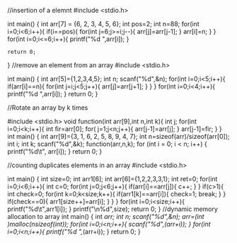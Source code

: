 //insertion of a elemnt 
#include <stdio.h>

int main() {
    int arr[7] = {6, 2, 3, 4, 5, 6};
    int pos=2;
    int n=88;
    for(int i=0;i<6;i++){
        if(i==pos){
            for(int j=6;j>=i;j--){
                arr[j]=arr[j-1];
            }
            arr[i]=n;
        }
    }
    for(int i=0;i<=6;i++){
        printf("%d ",arr[i]);
    }
    
    return 0;
}
//remove an element from an array
#include <stdio.h>

int main()
{
    int arr[5]={1,2,3,4,5};
    int n;
    scanf("%d",&n);
    for(int i=0;i<5;i++){
        if(arr[i]==n){
            for(int j=i;j<5;j++){
                arr[j]=arr[j+1];
            }
        }
    }
    for(int i=0;i<4;i++){
        printf("%d  ",arr[i]);
    }
    return 0;
}


//Rotate an array by k times

#include <stdio.h>
void function(int arr[9],int n,int k){
    int j;
    for(int i=0;i<k;i++){
        int fir=arr[0];
        for( j=1;j<n;j++){
            arr[j-1]=arr[j];
            }
            arr[j-1]=fir;
        }
    }
int main()
{
    int arr[9]={3, 1, 6, 2, 5, 8, 9, 4, 7};
    int n=sizeof(arr)/sizeof(arr[0]);
    int i;
    int k;
    scanf("%d",&k);
    function(arr,n,k);
    for (int i = 0; i < n; i++) {
        printf("%d\t", arr[i]);
    }
    return 0;
}

//counting duplicates elements in an array
#include <stdio.h>

int main()
{
    int size=0;
    int arr1[6];
    int arr[6]={1,2,2,3,3,1};
    int ret=0;
    for(int i=0;i<6;i++){
        int c=0;
        for(int j=0;j<6;j++){
           if(arr[i]==arr[j]){
               c++;
           } 
        }
        if(c>1){
            int check=0;
            for(int k=0;k<size;k++){
                if(arr1[k]==arr[i]){
                    check=1;
                    break;
                }
            }
            if(check==0){
            arr1[size++]=arr[i];
            }
        }
    }
    for(int i=0;i<size;i++){
        printf("%d\t",arr1[i]);
    }
    printf("\n%d",size);
    return 0;
}
//dynamic memory allocation to array
int main()
{
    int *arr;
    int n;
    scanf("%d",&n);
    arr=(int *)malloc(n*sizeof(int));
    for(int i=0;i<n;i++){
        scanf("%d",(arr+i));
    }
    for(int i=0;i<n;i++){
        printf("%d ",*(arr+i));
    }
    return 0;
}
